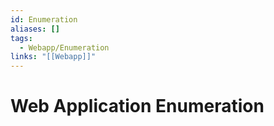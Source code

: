 ```yaml
---
id: Enumeration
aliases: []
tags:
  - Webapp/Enumeration
links: "[[Webapp]]"
---
```


# Web Application Enumeration

